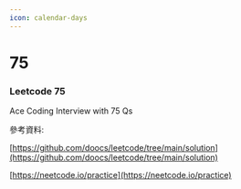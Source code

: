 ```yaml
---
icon: calendar-days
---
```


# 75

### Leetcode 75

Ace Coding Interview with 75 Qs

參考資料:&#x20;

[https://github.com/doocs/leetcode/tree/main/solution](https://github.com/doocs/leetcode/tree/main/solution)

[https://neetcode.io/practice](https://neetcode.io/practice)
